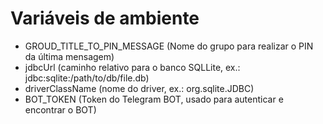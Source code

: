 # Variáveis de ambiente

* GROUD_TITLE_TO_PIN_MESSAGE (Nome do grupo para realizar o PIN da última mensagem)
* jdbcUrl (caminho relativo para o banco SQLLite, ex.: jdbc:sqlite:/path/to/db/file.db)
* driverClassName (nome do driver, ex.: org.sqlite.JDBC)
* BOT_TOKEN (Token do Telegram BOT, usado para autenticar e encontrar o BOT)